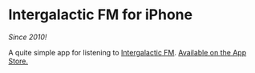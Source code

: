 # Intergalactic FM for iPhone

*Since 2010!*

A quite simple app for listening to [Intergalactic FM](https://intergalactic.fm). [Available on the App Store.](https://apps.apple.com/us/app/intergalactic-fm-ifm/id541440061)
